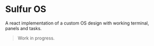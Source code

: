 # Sulfur OS

A react implementation of a custom OS design with working terminal, panels and tasks.

> Work in progress.
